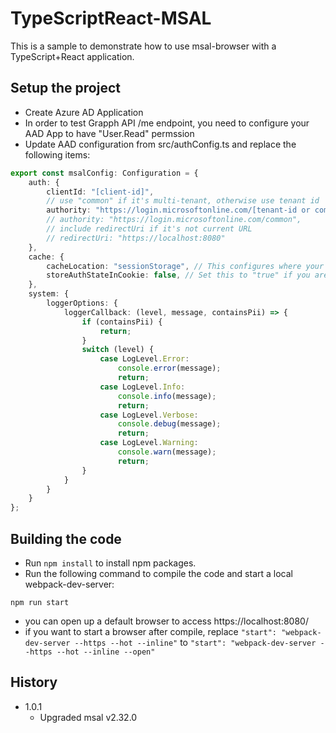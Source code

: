 # TypeScriptReact-MSAL

This is a sample to demonstrate how to use msal-browser with a TypeScript+React application. 

## Setup the project
* Create Azure AD Application
* In order to test Grapph API /me endpoint, you need to configure your AAD App to have "User.Read" permssion
* Update AAD configuration from src/authConfig.ts and replace the following items: 

```Typescript
export const msalConfig: Configuration = {
    auth: {
        clientId: "[client-id]",
        // use "common" if it's multi-tenant, otherwise use tenant id 
        authority: "https://login.microsoftonline.com/[tenant-id or common]",
        // authority: "https://login.microsoftonline.com/common",
        // include redirectUri if it's not current URL
        // redirectUri: "https://localhost:8080"
    },
    cache: {
        cacheLocation: "sessionStorage", // This configures where your cache will be stored
        storeAuthStateInCookie: false, // Set this to "true" if you are having issues on IE11 or Edge
    },
    system: {
        loggerOptions: {
            loggerCallback: (level, message, containsPii) => {
                if (containsPii) {
                    return;
                }
                switch (level) {
                    case LogLevel.Error:
                        console.error(message);
                        return;
                    case LogLevel.Info:
                        console.info(message);
                        return;
                    case LogLevel.Verbose:
                        console.debug(message);
                        return;
                    case LogLevel.Warning:
                        console.warn(message);
                        return;
                }
            }
        }
    }
};
```
## Building the code
* Run `npm install` to install npm packages. 
* Run the following command to compile the code and start a local webpack-dev-server: 
```command
npm run start
```
* you can open up a default browser to access  https://localhost:8080/
* if you want to start a browser after compile, replace `"start": "webpack-dev-server --https --hot --inline"` to `"start": "webpack-dev-server --https --hot --inline --open"`

## History
* 1.0.1
  * Upgraded msal v2.32.0